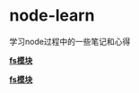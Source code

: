 # node-learn
学习node过程中的一些笔记和心得

[**fs模块**](https://github.com/only-twj520Q/node-learn/blob/master/fs.md)

[**fs模块**](https://github.com/only-twj520Q/node-learn/blob/master/fs.md)
